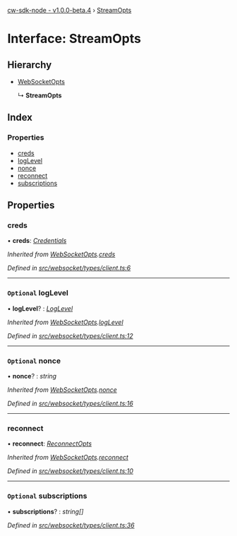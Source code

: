 [cw-sdk-node - v1.0.0-beta.4](../README.md) › [StreamOpts](streamopts.md)

# Interface: StreamOpts

## Hierarchy

* [WebSocketOpts](websocketopts.md)

  ↳ **StreamOpts**

## Index

### Properties

* [creds](streamopts.md#creds)
* [logLevel](streamopts.md#optional-loglevel)
* [nonce](streamopts.md#optional-nonce)
* [reconnect](streamopts.md#reconnect)
* [subscriptions](streamopts.md#optional-subscriptions)

## Properties

###  creds

• **creds**: *[Credentials](credentials.md)*

*Inherited from [WebSocketOpts](websocketopts.md).[creds](websocketopts.md#creds)*

*Defined in [src/websocket/types/client.ts:6](https://github.com/cryptowatch/cw-sdk-node/blob/53b8a13/src/websocket/types/client.ts#L6)*

___

### `Optional` logLevel

• **logLevel**? : *[LogLevel](../README.md#loglevel)*

*Inherited from [WebSocketOpts](websocketopts.md).[logLevel](websocketopts.md#optional-loglevel)*

*Defined in [src/websocket/types/client.ts:12](https://github.com/cryptowatch/cw-sdk-node/blob/53b8a13/src/websocket/types/client.ts#L12)*

___

### `Optional` nonce

• **nonce**? : *string*

*Inherited from [WebSocketOpts](websocketopts.md).[nonce](websocketopts.md#optional-nonce)*

*Defined in [src/websocket/types/client.ts:16](https://github.com/cryptowatch/cw-sdk-node/blob/53b8a13/src/websocket/types/client.ts#L16)*

___

###  reconnect

• **reconnect**: *[ReconnectOpts](reconnectopts.md)*

*Inherited from [WebSocketOpts](websocketopts.md).[reconnect](websocketopts.md#reconnect)*

*Defined in [src/websocket/types/client.ts:10](https://github.com/cryptowatch/cw-sdk-node/blob/53b8a13/src/websocket/types/client.ts#L10)*

___

### `Optional` subscriptions

• **subscriptions**? : *string[]*

*Defined in [src/websocket/types/client.ts:36](https://github.com/cryptowatch/cw-sdk-node/blob/53b8a13/src/websocket/types/client.ts#L36)*
